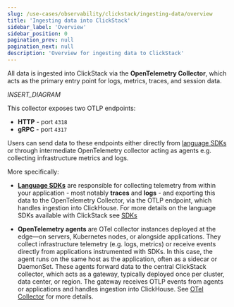 ```yaml
---
slug: /use-cases/observability/clickstack/ingesting-data/overview
title: 'Ingesting data into ClickStack'
sidebar_label: 'Overview'
sidebar_position: 0
pagination_prev: null
pagination_next: null
description: 'Overview for ingesting data to ClickStack'
---
```


All data is ingested into ClickStack via the **OpenTelemetry Collector**, which acts as the primary entry point for logs, metrics, traces, and session data.


_INSERT_DIAGRAM_


This collector exposes two OTLP endpoints:

- **HTTP** - port `4318`
- **gRPC** - port `4317`

Users can send data to these endpoints either directly from [language SDKs](/use-cases/observability/clickstack/sdks) or through intermediate OpenTelemetry collector acting as agents e.g. collecting infrastructure metrics and logs.

More specifically:

- [**Language SDKs**]((/use-cases/observability/clickstack/sdks)) are responsible for collecting telemetry from within your application - most notably **traces** and **logs** - and exporting this data to the OpenTelemetry Collector, via the OTLP endpoint, which handles ingestion into ClickHouse. For more details on the language SDKs available with ClickStack see [SDKs](/use-cases/observability/clickstack/sdks)

- **OpenTelemetry agents** are OTel collector instances deployed at the edge—on servers, Kubernetes nodes, or alongside applications. They collect infrastructure telemetry (e.g. logs, metrics) or receive events directly from applications instrumented with SDKs. In this case, the agent runs on the same host as the application, often as a sidecar or DaemonSet. These agents forward data to the central ClickStack collector, which acts as a gateway, typically deployed once per cluster, data center, or region. The gateway receives OTLP events from agents or applications and handles ingestion into ClickHouse. See [OTel Collector](/use-cases/observability/clickstack/ingesting-data/otel-collector) for more details.

